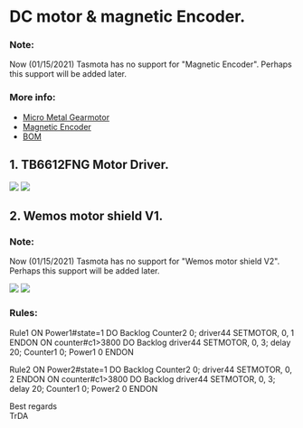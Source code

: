 # DC motor & magnetic Encoder.
### Note:
Now (01/15/2021) Tasmota has no support for "Magnetic Encoder". Perhaps this support will be added later.

### More info:
 - [Micro Metal Gearmotor](https://www.pololu.com/product/997)
 - [Magnetic Encoder](https://www.pololu.com/product/4761)
 - [BOM](https://aliexpress.ru/item/32843928518.html)

## 1. TB6612FNG Motor Driver.
![](https://raw.githubusercontent.com/TrDA-hab/Projects/master/DC_motor2/911.jpg)
![](https://raw.githubusercontent.com/TrDA-hab/Projects/master/DC_motor2/912.jpg)

## 2. Wemos motor shield V1.
### Note:
Now (01/15/2021) Tasmota has no support for "Wemos motor shield V2". Perhaps this support will be added later.

![](https://raw.githubusercontent.com/TrDA-hab/Projects/master/DC_motor2/913.jpg)
![](https://raw.githubusercontent.com/TrDA-hab/Projects/master/DC_motor2/914.jpg)

### Rules:

Rule1 
ON Power1#state=1 DO Backlog Counter2 0; driver44 SETMOTOR, 0, 1 ENDON
ON counter#c1>3800 DO Backlog driver44 SETMOTOR, 0, 3; delay 20; Counter1 0; Power1 0 ENDON

Rule2 
ON Power2#state=1 DO Backlog Counter2 0; driver44 SETMOTOR, 0, 2 ENDON
ON counter#c1>3800 DO Backlog driver44 SETMOTOR, 0, 3; delay 20; Counter1 0; Power2 0 ENDON

Best regards  
TrDA
